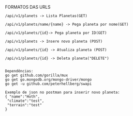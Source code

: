 FORMATOS DAS URLS

    /api/v1/planets -> Lista Planetas(GET)

	/api/v1/planets/name/{name} -> Pega planeta por nome(GET)

	/api/v1/planets/{id}-> Pega planeta por ID(GET)

	/api/v1/planets -> Insere novo planeta (POST)

	/api/v1/planets/{id} -> Atualiza planeta (POST)

	/api/v1/planets/{id} -> Deleta planeta("DELETE")


    Dependências:
    go get github.com/gorilla/mux
    go get go.mongodb.org/mongo-driver/mongo
    go get -u github.com/peterhellberg/swapi

    Exemplo de json no postman para inserir novo planeta: 
    { "name":"Hoth",
     "climate":"test",
     "terrain":"test"  
    }
